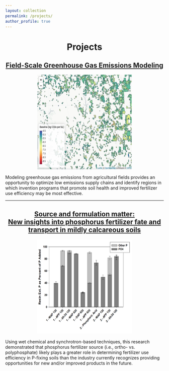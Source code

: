 ```yaml
---
layout: collection
permalink: /projects/
author_profile: true
---
```

<h1 align="center"> Projects </h1>



<h2 align="center"> 
    <a href="/projects/agu_presentation/">
        Field-Scale Greenhouse Gas Emissions Modeling
    </a>
</h2>

<p align="center">
    <a href="/images/agu_2023/agu_2023_field_emissions.png">
        <kbd>
            <img src="/images/agu_2023/agu_2023_field_emissions.png" width="300" height="300">
        </kbd>
    </a>
</p>

Modeling greenhouse gas emissions from agricultural fields provides an opportunity to optimize low emissions supply chains and identify regions in which invention programs that promote soil health and improved fertilizer use efficiency may be most effective. 

---

<h2 align="center"> 
    <a href="/projects/source_matters/">
        Source and formulation matter: <br> New insights into phosphorus fertilizer fate and transport in mildly calcareous soils
    </a>
</h2>

<p align="center">
    <a href="/images/source_matters/resin_ext_p_calc.png">
        <kbd>
            <img src="/images/source_matters/resin_ext_p_calc.png" width="300" height="300" >
        </kbd>
    </a>
</p>

Using wet chemical and synchrotron-based techniques, this research demonstrated that phosphorus fertilizer source (i.e., ortho- vs. polyphosphate) likely plays a greater role in determining fertilizer use efficiency in P-fixing soils than the industry currently recognizes providing opportunities for new and/or improved products in the future. 

